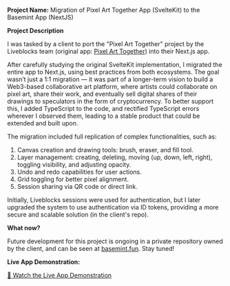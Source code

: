 **Project Name:** Migration of Pixel Art Together App (SvelteKit) to the Basemint App (NextJS)

**Project Description**

I was tasked by a client to port the "Pixel Art Together" project by the Liveblocks team (original app: [Pixel Art Together](https://pixelart.liveblocks.app/)) into their Next.js app.

After carefully studying the original SvelteKit implementation, I migrated the entire app to Next.js, using best practices from both ecosystems. The goal wasn’t just a 1:1 migration — it was part of a longer-term vision to build a Web3-based collaborative art platform, where artists could collaborate on pixel art, share their work, and eventually sell digital shares of their drawings to speculators in the form of cryptocurrency. To better support this, I added TypeScript to the code, and rectified TypeScript errors wherever I observed them, leading to a stable product that could be extended and built upon.

The migration included full replication of complex functionalities, such as:

1. Canvas creation and drawing tools: brush, eraser, and fill tool.
2. Layer management: creating, deleting, moving (up, down, left, right), toggling visibility, and adjusting opacity.
3. Undo and redo capabilities for user actions.
4. Grid toggling for better pixel alignment.
5. Session sharing via QR code or direct link.

Initially, Liveblocks sessions were used for authentication, but I later upgraded the system to use authentication via ID tokens, providing a more secure and scalable solution (in the client's repo).

**What now?**

Future development for this project is ongoing in a private repository owned by the client, and can be seen at [basemint.fun](https://basemint.fun/). Stay tuned!

**Live App Demonstration:** 

[🎥 Watch the Live App Demonstration](https://www.linkedin.com/posts/abdullah-ahmad-aak_been-cooking-for-the-past-couple-of-weeks-activity-7333960331016241154-tebk?utm_source=share&utm_medium=member_desktop&rcm=ACoAACIGBTsBFuHj96s-al5LEwhuaPOGcyJctrg)

